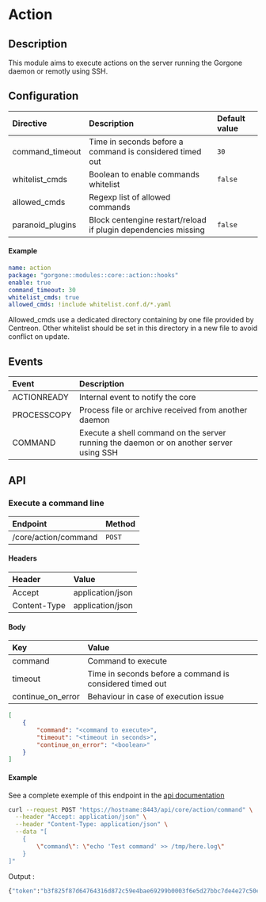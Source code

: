 # Action

## Description

This module aims to execute actions on the server running the Gorgone daemon or remotly using SSH.

## Configuration

| Directive        | Description                                                    | Default value |
|:-----------------|:---------------------------------------------------------------|:--------------|
| command_timeout  | Time in seconds before a command is considered timed out       | `30`          |
| whitelist_cmds   | Boolean to enable commands whitelist                           | `false`       |
| allowed_cmds     | Regexp list of allowed commands                                |               |
| paranoid_plugins | Block centengine restart/reload if plugin dependencies missing | `false`       |

#### Example

```yaml
name: action
package: "gorgone::modules::core::action::hooks"
enable: true
command_timeout: 30
whitelist_cmds: true
allowed_cmds: !include whitelist.conf.d/*.yaml
```

Allowed_cmds use a dedicated directory containing by one file provided by Centreon. 
Other whitelist should be set in this directory in a new file to avoid conflict on update.

## Events

| Event       | Description                                                                             |
|:------------|:----------------------------------------------------------------------------------------|
| ACTIONREADY | Internal event to notify the core                                                       |
| PROCESSCOPY | Process file or archive received from another daemon                                    |
| COMMAND     | Execute a shell command on the server running the daemon or on another server using SSH |

## API

### Execute a command line

| Endpoint             | Method |
|:---------------------|:-------|
| /core/action/command | `POST` |

#### Headers

| Header       | Value            |
|:-------------|:-----------------|
| Accept       | application/json |
| Content-Type | application/json |

#### Body

| Key               | Value                                                    |
|:------------------|:---------------------------------------------------------|
| command           | Command to execute                                       |
| timeout           | Time in seconds before a command is considered timed out |
| continue_on_error | Behaviour in case of execution issue                     |

```json
[
    {
        "command": "<command to execute>",
        "timeout": "<timeout in seconds>",
        "continue_on_error": "<boolean>"
    }
]
```


#### Example

See a complete exemple of this endpoint in the [api documentation](../../api.md)

```bash
curl --request POST "https://hostname:8443/api/core/action/command" \
  --header "Accept: application/json" \
  --header "Content-Type: application/json" \
  --data "[
    {
        \"command\": \"echo 'Test command' >> /tmp/here.log\"
    }
]"
```
Output : 
```bash
{"token":"b3f825f87d64764316d872c59e4bae69299b0003f6e5d27bbc7de4e27c50eb65fc17440baf218578343eff7f4d67f7e98ab6da40b050a2635bb735c7cec276bd"}
```

